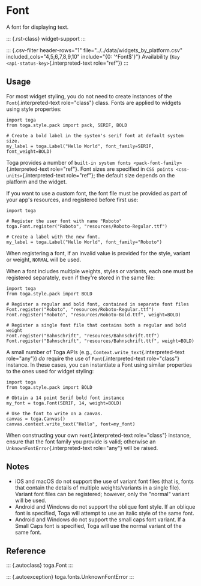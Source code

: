 # Font

A font for displaying text.

::: {.rst-class}
widget-support
:::

::: {.csv-filter header-rows="1" file="../../data/widgets_by_platform.csv" included_cols="4,5,6,7,8,9,10" include="{0: '^Font$'}"}
Availability (`Key <api-status-key>`{.interpreted-text role="ref"})
:::

## Usage

For most widget styling, you do not need to create instances of the
`Font`{.interpreted-text role="class"} class. Fonts are applied to
widgets using style properties:

    import toga
    from toga.style.pack import pack, SERIF, BOLD

    # Create a bold label in the system's serif font at default system size.
    my_label = toga.Label("Hello World", font_family=SERIF, font_weight=BOLD)

Toga provides a number of
`built-in system fonts <pack-font-family>`{.interpreted-text
role="ref"}. Font sizes are specified in
`CSS points <css-units>`{.interpreted-text role="ref"}; the default size
depends on the platform and the widget.

If you want to use a custom font, the font file must be provided as part
of your app's resources, and registered before first use:

    import toga

    # Register the user font with name "Roboto"
    toga.Font.register("Roboto", "resources/Roboto-Regular.ttf")

    # Create a label with the new font.
    my_label = toga.Label("Hello World", font_family="Roboto")

When registering a font, if an invalid value is provided for the style,
variant or weight, `NORMAL` will be used.

When a font includes multiple weights, styles or variants, each one must
be registered separately, even if they're stored in the same file:

    import toga
    from toga.style.pack import BOLD

    # Register a regular and bold font, contained in separate font files
    Font.register("Roboto", "resources/Roboto-Regular.ttf")
    Font.register("Roboto", "resources/Roboto-Bold.ttf", weight=BOLD)

    # Register a single font file that contains both a regular and bold weight
    Font.register("Bahnschrift", "resources/Bahnschrift.ttf")
    Font.register("Bahnschrift", "resources/Bahnschrift.ttf", weight=BOLD)

A small number of Toga APIs (e.g.,
`Context.write_text`{.interpreted-text role="any"}) *do* require the use
of `Font`{.interpreted-text role="class"} instance. In these cases, you
can instantiate a Font using similar properties to the ones used for
widget styling:

    import toga
    from toga.style.pack import BOLD

    # Obtain a 14 point Serif bold font instance
    my_font = toga.Font(SERIF, 14, weight=BOLD)

    # Use the font to write on a canvas.
    canvas = toga.Canvas()
    canvas.context.write_text("Hello", font=my_font)

When constructing your own `Font`{.interpreted-text role="class"}
instance, ensure that the font family you provide is valid; otherwise an
`UnknownFontError`{.interpreted-text role="any"} will be raised.

## Notes

- iOS and macOS do not support the use of variant font files (that is,
  fonts that contain the details of multiple weights/variants in a
  single file). Variant font files can be registered; however, only the
  "normal" variant will be used.
- Android and Windows do not support the oblique font style. If an
  oblique font is specified, Toga will attempt to use an italic style of
  the same font.
- Android and Windows do not support the small caps font variant. If a
  Small Caps font is specified, Toga will use the normal variant of the
  same font.

## Reference

::: {.autoclass}
toga.Font
:::

::: {.autoexception}
toga.fonts.UnknownFontError
:::
